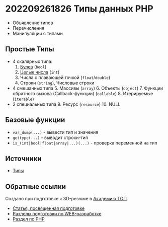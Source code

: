 # 202209261826 Типы данных PHP

- Объявление типов
- Перечисления 
- Манипуляции с типами

## Простые Типы

- 4 скалярных типа:
    1. [Булев](./202209261851-bool-type-php.md) (`bool`)
    2. [Целые числа](./202209261903-integer-type-php.md) (`int`)
    3. Числа с плавающей точкой (`float`/`double`)
    4. Строки (`string`), Числовые строки
- 4 смешанных типа
    5. Массивы (`array`)
    6. Объекты (`object`)
    7. Функции обратного вызова (Callback-функции) (`callable`)
    8. Итерируемые (`iterable`)
- 2 специальных типа 
    9. Ресурс (`resource`)
    10. NULL

## Базовые функции

- `var_dump(...)` - вывести тип и значения
- `gettype(...)` - выводит строки-тип 
- `is_(int|bool|float|array|...)(...)` - проверка переменной на тип


## Источники

- [Типы](https://www.php.net/manual/ru/language.types.php)

## Обратные ссылки

Создано при подготовке к 3D-резюме в [Академию ТОП](https://izh.top-academy.ru/).

- [Статья, посвященная подготовке](../blog/20220914-preparing-for-teaching.md)
- [Разделы подготовки по WEB-разработке](./202209141344-web-design.md)
- [Раздел по PHP](./202209261202-top-php.md)